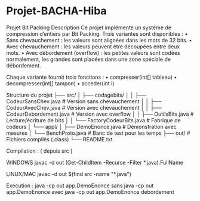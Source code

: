 # Projet-BACHA-Hiba

Projet Bit Packing
Description
Ce projet implémente un système de compression d’entiers par Bit Packing.
Trois variantes sont disponibles :
•	Sans chevauchement : les valeurs sont alignées dans les mots de 32 bits.
•	Avec chevauchement : les valeurs peuvent être découpées entre deux mots.
•	Avec débordement (overflow) : les petites valeurs sont codées normalement, les grandes sont placées dans une zone spéciale de débordement.

Chaque variante fournit trois fonctions :
•	compresser(int[] tableau)
•	decompresser(int[] tampon)
•	acceder(int i)


Structure du projet
├── src/
│   ├── codagebits/
│   │   ├── CodeurSansChev.java          # Version sans chevauchement
│   │   ├── CodeurAvecChev.java # Version avec chevauchement
│   │   ├── CodeurDebordement.java   # Version avec overflow
│   │   ├── OutilsBits.java              # Lecture/écriture de bits
│   │   └── FactoryCodeurBits.java       # Fabrique de codeurs
│   └── appl/
│       ├── DemoEnonce.java              # Démonstration avec mesures
│       └── BenchProto.java              # Banc de test pour les temps
├── out/                                 # Fichiers compilés (.class)
└── README.txt


Compilation : ( depuis src ) 

WINDOWS
javac -d out (Get-ChildItem -Recurse -Filter *.java).FullName

LINUX/MAC
javac -d out $(find src -name "*.java")

Exécution : 
java -cp out app.DemoEnonce sans
java -cp out app.DemoEnonce avec
java -cp out app.DemoEnonce debordement
